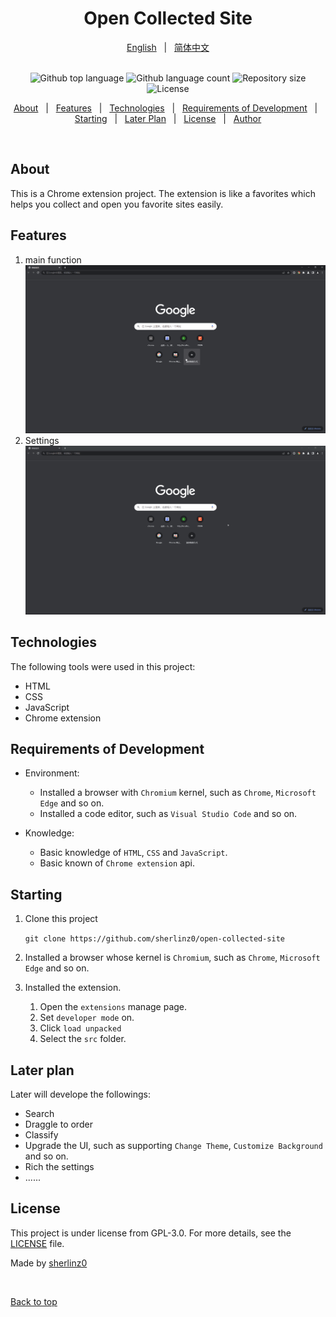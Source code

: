 <div align="center" id="top"> 
  <!-- <img src="./.github/app.gif" alt="Open Collected Site" /> -->

  <!-- &#xa0; -->

  <!-- <a href="https://opencollectedsite.netlify.app">Demo</a> -->
</div>

<h1 align="center">Open Collected Site</h1>

<div align="center">
  <a href="./README.md">English</a> &#xa0; | &#xa0; 
  <a href="./README_zh.md">简体中文</a><br>
  &#xa0;
</div>

<p align="center">
  <img alt="Github top language" src="https://img.shields.io/github/languages/top/sherlinz0/open-collected-site?color=56BEB8" />
  <img alt="Github language count" src="https://img.shields.io/github/languages/count/sherlinz0/open-collected-site?color=56BEB8" />
  <img alt="Repository size" src="https://img.shields.io/github/repo-size/sherlinz0/open-collected-site?color=56BEB8" />
  <img alt="License" src="https://img.shields.io/github/license/sherlinz0/open-collected-site?color=56BEB8" />

  <!-- <img alt="Github issues" src="https://img.shields.io/github/issues/{{YOUR_GITHUB_USERNAME}}/open-collected-site?color=56BEB8" /> -->

  <!-- <img alt="Github forks" src="https://img.shields.io/github/forks/{{YOUR_GITHUB_USERNAME}}/open-collected-site?color=56BEB8" /> -->

  <!-- <img alt="Github stars" src="https://img.shields.io/github/stars/{{YOUR_GITHUB_USERNAME}}/open-collected-site?color=56BEB8" /> -->
</p>

<!-- Status -->

<!-- <h4 align="center"> 
	🚧  Open Collected Site 🚀 Under construction...  🚧
</h4> 

<hr> -->

<p align="center">
  <a href="#about">About</a> &#xa0; | &#xa0; 
  <a href="#features">Features</a> &#xa0; | &#xa0;
  <a href="#technologies">Technologies</a> &#xa0; | &#xa0;
  <a href="#Requirements of Development">Requirements of Development</a> &#xa0; | &#xa0;
  <a href="#starting">Starting</a> &#xa0; | &#xa0;
  <a href="#Later Plan">Later Plan</a> &#xa0; | &#xa0;
  <a href="#license">License</a> &#xa0; | &#xa0;
  <a href="https://github.com/sherlinz0" target="_blank">Author</a>
</p>

<br>

## About

This is a Chrome extension project. The extension is like a favorites which helps you collect and open you favorite sites easily.

## Features

1. main function
    ![main function](asset/picture/main_function.gif)
2. Settings
    ![settings function](asset/picture/settings.gif)

## Technologies

The following tools were used in this project:

- HTML
- CSS
- JavaScript
- Chrome extension

<div id='Requirements of Development' />

## Requirements of Development
- Environment:
  - Installed a browser with `Chromium` kernel, such as `Chrome`, `Microsoft Edge` and so on.
  - Installed a code editor, such as `Visual Studio Code` and so on.

- Knowledge:
  - Basic knowledge of `HTML`, `CSS` and `JavaScript`.
  - Basic known of `Chrome extension` api.
   
## Starting

1. Clone this project
   
    `git clone https://github.com/sherlinz0/open-collected-site`

2. Installed a browser whose kernel is `Chromium`, such as `Chrome`, `Microsoft Edge` and so on.
3. Installed the extension.
    1. Open the `extensions` manage page.
    2. Set `developer mode` on.
    3. Click `load unpacked`
    4. Select the `src` folder.

<div id='Later Plan' />

## Later plan

Later will develope the followings:
- Search
- Draggle to order
- Classify
- Upgrade the UI, such as supporting `Change Theme`, `Customize Background` and so on. 
- Rich the settings
- ......

## License

This project is under license from GPL-3.0. For more details, see the [LICENSE](LICENSE) file.


Made by <a href="https://github.com/sherlinz0" target="_blank">sherlinz0</a>

&#xa0;

<a href="#top">Back to top</a>
